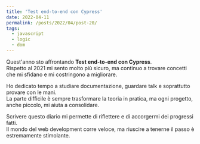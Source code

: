 ```yaml
---
title: 'Test end-to-end con Cypress'
date: 2022-04-11
permalink: /posts/2022/04/post-20/
tags:
  - javascript
  - logic
  - dom
---
```


Quest'anno sto affrontando **Test end-to-end con Cypress**.  
Rispetto al 2021 mi sento molto più sicuro, ma continuo a trovare concetti che mi sfidano e mi costringono a migliorare.

Ho dedicato tempo a studiare documentazione, guardare talk e soprattutto provare con le mani.  
La parte difficile è sempre trasformare la teoria in pratica, ma ogni progetto, anche piccolo, mi aiuta a consolidare.

Scrivere questo diario mi permette di riflettere e di accorgermi dei progressi fatti.  
Il mondo del web development corre veloce, ma riuscire a tenerne il passo è estremamente stimolante.

